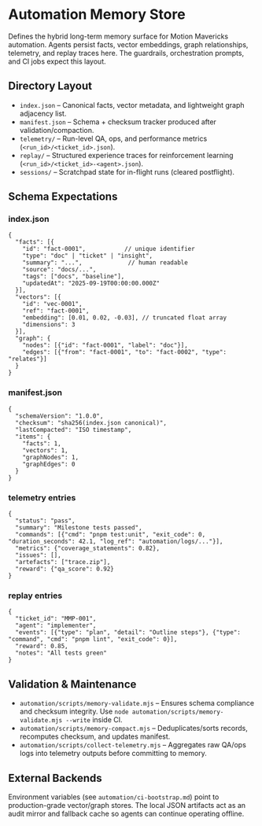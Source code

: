 # Automation Memory Store

Defines the hybrid long-term memory surface for Motion Mavericks automation. Agents persist facts, vector embeddings, graph relationships, telemetry, and replay traces here. The guardrails, orchestration prompts, and CI jobs expect this layout.

## Directory Layout

- `index.json` – Canonical facts, vector metadata, and lightweight graph adjacency list.
- `manifest.json` – Schema + checksum tracker produced after validation/compaction.
- `telemetry/` – Run-level QA, ops, and performance metrics (`<run_id>/<ticket_id>.json`).
- `replay/` – Structured experience traces for reinforcement learning (`<run_id>/<ticket_id>-<agent>.json`).
- `sessions/` – Scratchpad state for in-flight runs (cleared postflight).

## Schema Expectations

### index.json
```jsonc
{
  "facts": [{
    "id": "fact-0001",           // unique identifier
    "type": "doc" | "ticket" | "insight",
    "summary": "...",             // human readable
    "source": "docs/...",
    "tags": ["docs", "baseline"],
    "updatedAt": "2025-09-19T00:00:00.000Z"
  }],
  "vectors": [{
    "id": "vec-0001",
    "ref": "fact-0001",
    "embedding": [0.01, 0.02, -0.03], // truncated float array
    "dimensions": 3
  }],
  "graph": {
    "nodes": [{"id": "fact-0001", "label": "doc"}],
    "edges": [{"from": "fact-0001", "to": "fact-0002", "type": "relates"}]
  }
}
```

### manifest.json
```jsonc
{
  "schemaVersion": "1.0.0",
  "checksum": "sha256(index.json canonical)",
  "lastCompacted": "ISO timestamp",
  "items": {
    "facts": 1,
    "vectors": 1,
    "graphNodes": 1,
    "graphEdges": 0
  }
}
```

### telemetry entries
```jsonc
{
  "status": "pass",
  "summary": "Milestone tests passed",
  "commands": [{"cmd": "pnpm test:unit", "exit_code": 0, "duration_seconds": 42.1, "log_ref": "automation/logs/..."}],
  "metrics": {"coverage_statements": 0.82},
  "issues": [],
  "artefacts": ["trace.zip"],
  "reward": {"qa_score": 0.92}
}
```

### replay entries
```jsonc
{
  "ticket_id": "MMP-001",
  "agent": "implementer",
  "events": [{"type": "plan", "detail": "Outline steps"}, {"type": "command", "cmd": "pnpm lint", "exit_code": 0}],
  "reward": 0.85,
  "notes": "All tests green"
}
```

## Validation & Maintenance

- `automation/scripts/memory-validate.mjs` – Ensures schema compliance and checksum integrity. Use `node automation/scripts/memory-validate.mjs --write` inside CI.
- `automation/scripts/memory-compact.mjs` – Deduplicates/sorts records, recomputes checksum, and updates manifest.
- `automation/scripts/collect-telemetry.mjs` – Aggregates raw QA/ops logs into telemetry outputs before committing to memory.

## External Backends

Environment variables (see `automation/ci-bootstrap.md`) point to production-grade vector/graph stores. The local JSON artifacts act as an audit mirror and fallback cache so agents can continue operating offline.

